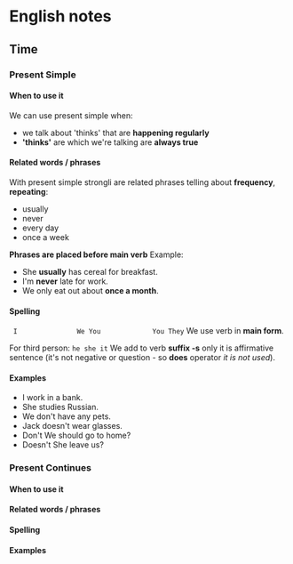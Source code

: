 # English notes

## Time
### Present Simple

#### When to use it

We can use present simple when:
- we talk about 'thinks' that are **happening regularly**
- **'thinks'** are which we're talking are **always true**

#### Related words / phrases

With present simple strongli are related phrases telling about **frequency**, **repeating**:

- usually
- never
- every day
- once a week

**Phrases are placed before main verb**
Example:
- She **usually** has cereal for breakfast.
- I'm **never** late for work.
- We only eat out about **once a month**.

#### Spelling
`
I               We
You             You
                They`
We use verb in **main form**.

For third person:
`he
she
it`
We add to verb **suffix -s** only it is affirmative sentence
(it's not negative or question - so **does** operator _it is not used_).

#### Examples

- I work in a bank.
- She studies Russian.
- We don't have any pets.
- Jack doesn't wear glasses.
- Don't We should go to home?
- Doesn't She leave us?

### Present Continues

#### When to use it

#### Related words / phrases

#### Spelling

#### Examples

